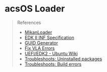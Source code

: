 # acsOS Loader
>References
>* [MikanLoader](https://github.com/uchan-nos/mikanos/tree/osbook_day02a)
>* [EDK II INF Specification](https://edk2-docs.gitbook.io/edk-ii-inf-specification/3_edk_ii_inf_file_format/34_-defines-_section)
>* [GUID Generator](https://www.guidgenerator.com/online-guid-generator.aspx)
>* [Fix VLA Errors](https://github.com/google/brotli/commit/0a3944c8c99b8d10cc4325f721b7c273d2b41f7b)
>* [UEFI/EDK2 - Ubuntu Wiki](https://wiki.ubuntu.com/UEFI/EDK2)
>* [Troubleshoots; Uninstalled packages](https://github.com/junxnone/Linux/issues/40)
>* [Troubleshoots; Build errors](https://stackoverflow.com/questions/63725239/build-edk2-in-linux)
